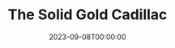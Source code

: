 ---
title: The Solid Gold Cadillac
date: 2023-09-08T00:00:00
opening_date: 1957-05-22
closing_date: 1957-06-01
layout: productions
playbill:
Theatre: Theatre Jacksonville
Venue: Little Theatre
cast:
- Narrator: Jack Harrell
- T. John Blessington: Harry Richard
- Alfred Metcalfe: Mike Solimeno
- Warren Gillie: Emanuel Ehrlich
- Clifford Snell: Hugh Henline
- Mrs. Laura Partridge: Charlotte Ecker
- Amelia Shotgraven: Patty Baird
- Mark Jenkins: Lance Hunt
- Miss L'Arriere: Ardelia Rushing
- Edward L. McKeever: Jack Somack
- Miss Logan: Genoe Tranoy
- AP reporter: Bob Gefter
- UP reporter: Frank Fernandez
- INS reporter: Raymond Azar
- A Little Old Lady: Marie Tankersley
- Newscaster:
  - Bill Grove
  - Bill Blackburn
  - Virginia Atter
crew:
- Director: Richard G. Fallon
- Setting and Technical Direction: George A. Ramsey, Jr.
- Assistant Director: Barbara Ehrmann
- Stage Manager: Frank Ridge
- Light Controls:
  - Garry Safford
  - Bob Kornegay
- Sound and Music: Norman Howard
- Projectionist: Lance Hunt
- Wardrobe Chairman: Connie Henline
- Wardrobe Assistant:
  - Marie Tankersley
  - Gladys Downey
  - Libbi Whiteman
  - Elaine Barnert
  - Ardelia Rushing
- Properties Chairman: Norman Rickard
- Properties Assistant:
  - Bill Gibbs
  - Mervyn Richards
  - Beverly Fink
  - Louise Lee
  - Anona Collins
- Make-up Chairman: Mattie Godwin
- Make-up Assistant:
  - Jane Porter
  - Polly Clendening
  - Millie Barnert
  - Pat Robson
  - Chick Evans
  - Peggy Gift
  - Jan Arinson
- Construction Chairmen: Larry Zell
- Construction Crew:
  - Dixie Cohen
  - Roselle Cohen
  - Norman Howard
  - Mike Solimeno
  - Pete King
  - Lance Hunt
  - Frank Ridge
  - Garry Safford
  - Bob Kornegay
  - Klip Smith
  - Rose Forney
  - Florence Somack
  - Brenda Hasty
  - Ellis Barnert
  - Bill Gibbs
  - Jo Moore
  - Marie Tankersley
  - Eleanor Yeager
  - Jimmy Boyer
  - Ann Martinez
  - Bud Rogers
---